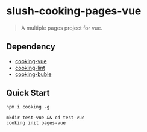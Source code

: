 # slush-cooking-pages-vue

> A multiple pages project for vue.

## Dependency
- [cooking-vue](https://github.com/cookingjs/cooking-vue/)
- [cooking-lint](https://github.com/cookingjs/cooking-lint/)
- [cooking-buble](https://github.com/cookingjs/cooking-buble/)

## Quick Start
```shell
npm i cooking -g

mkdir test-vue && cd test-vue
cooking init pages-vue
```